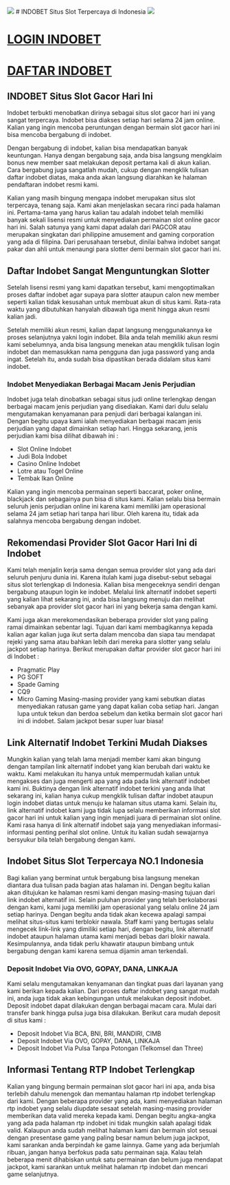 <img src=https://i.postimg.cc/W3KT0mYX/logo-indobet.webp />
# INDOBET Situs Slot Terpercaya di Indonesia
<img src=https://user-images.githubusercontent.com/92920817/154685123-049d14ae-3fc7-44d6-920f-726b80f8e176.png />

# [LOGIN INDOBET](https://rebrand.ly/link-alternatif-indobet-login "LOGIN INDOBET")
# [DAFTAR INDOBET](https://rebrand.ly/link-alternatif-indobet-daftar "DAFTAR INDOBET")

## INDOBET Situs Slot Gacor Hari Ini
Indobet terbukti menobatkan dirinya sebagai situs slot gacor hari ini yang sangat terpercaya. Indobet bisa diakses setiap hari selama 24 jam online. Kalian yang ingin mencoba peruntungan dengan bermain slot gacor hari ini bisa mencoba bergabung di indobet.

Dengan bergabung di indobet, kalian bisa mendapatkan banyak keuntungan. Hanya dengan bergabung saja, anda bisa langsung mengklaim bonus new member saat melakukan deposit pertama kali di akun kalian. Cara bergabung juga sangatlah mudah, cukup dengan mengklik tulisan daftar indobet diatas, maka anda akan langsung diarahkan ke halaman pendaftaran indobet resmi kami.

Kalian yang masih bingung mengapa indobet merupakan situs slot terpercaya, tenang saja. Kami akan menjelaskan secara rinci pada halaman ini. Pertama-tama yang harus kalian tau adalah indobet telah memiliki banyak sekali lisensi resmi untuk menyediakan permainan slot online gacor hari ini. Salah satunya yang kami dapat adalah dari PAGCOR atau merupakan singkatan dari philippine amusement and gaming corporation yang ada di filipina. Dari perusahaan tersebut, dinilai bahwa indobet sangat pakar dan ahli untuk menaungi para slotter demi bermain slot gacor hari ini.

## Daftar Indobet Sangat Menguntungkan Slotter
Setelah lisensi resmi yang kami dapatkan tersebut, kami mengoptimalkan proses daftar indobet agar supaya para slotter ataupun calon new member seperti kalian tidak kesusahan untuk membuat akun di situs kami. Rata-rata waktu yang dibutuhkan hanyalah dibawah tiga menit hingga akun resmi kalian jadi.

Setelah memiliki akun resmi, kalian dapat langsung menggunakannya ke proses selanjutnya yakni login indobet. Bila anda telah memiliki akun resmi kami sebelumnya, anda bisa langsung menekan atau mengklik tulisan login indobet dan memasukkan nama pengguna dan juga password yang anda ingat. Setelah itu, anda sudah bisa dipastikan berada didalam situs kami indobet.

### Indobet Menyediakan Berbagai Macam Jenis Perjudian
Indobet juga telah dinobatkan sebagai situs judi online terlengkap dengan berbagai macam jenis perjudian yang disediakan. Kami dari dulu selalu mengutamakan kenyamanan para penjudi dari berbagai kalangan ini. Dengan begitu upaya kami ialah menyediakan berbagai macam jenis perjudian yang dapat dimainkan setiap hari. Hingga sekarang, jenis perjudian kami bisa dilihat dibawah ini :
- Slot Online Indobet
- Judi Bola Indobet
- Casino Online Indobet
- Lotre atau Togel Online
- Tembak Ikan Online

Kalian yang ingin mencoba permainan seperti baccarat, poker online, blackjack dan sebagainya pun bisa di situs kami. Kalian selalu bisa bermain seluruh jenis perjudian online ini karena kami memiliki jam operasional selama 24 jam setiap hari tanpa hari libur. Oleh karena itu, tidak ada salahnya mencoba bergabung dengan indobet.

## Rekomendasi Provider Slot Gacor Hari Ini di Indobet
Kami telah menjalin kerja sama dengan semua provider slot yang ada dari seluruh penjuru dunia ini. Karena itulah kami juga disebut-sebut sebagai situs slot terlengkap di Indonesia. Kalian bisa mengeceknya sendiri dengan bergabung ataupun login ke indobet. Melalui link alternatif indobet seperti yang kalian lihat sekarang ini, anda bisa langsung menuju dan melihat sebanyak apa provider slot gacor hari ini yang bekerja sama dengan kami.

Kami juga akan merekomendasikan beberapa provider slot yang paling ramai dimainkan sebentar lagi. Tujuan dari kami membagikannya kepada kalian agar kalian juga ikut serta dalam mencoba dan siapa tau mendapat rejeki yang sama atau bahkan lebih dari mereka para slotter yang selalu jackpot setiap harinya. Berikut merupakan daftar provider slot gacor hari ini di Indobet :
- Pragmatic Play
- PG SOFT
- Spade Gaming
- CQ9
- Micro Gaming
Masing-masing provider yang kami sebutkan diatas menyediakan ratusan game yang dapat kalian coba setiap hari. Jangan lupa untuk tekun dan berdoa sebelum dan ketika bermain slot gacor hari ini di indobet. Salam jackpot besar super luar biasa!

## Link Alternatif Indobet Terkini Mudah Diakses
Mungkin kalian yang telah lama menjadi member kami akan bingung dengan tampilan link alternatif indobet yang kian berubah dari waktu ke waktu. Kami melakukan itu hanya untuk mempermudah kalian untuk mengakses dan juga mengerti apa yang ada pada link alternatif indobet kami ini. Buktinya dengan link alternatif indobet terkini yang anda lihat sekarang ini, kalian hanya cukup mengklik tulisan daftar indobet ataupun login indobet diatas untuk menuju ke halaman situs utama kami.
Selain itu, link alternatif indobet kami juga tidak lupa selalu memberikan informasi slot gacor hari ini untuk kalian yang ingin menjadi juara di permainan slot online. Kami rasa hanya di link alternatif indobet saja yang menyediakan informasi-informasi penting perihal slot online. Untuk itu kalian sudah sewajarnya bersyukur bila telah bergabung dengan kami.

## Indobet Situs Slot Terpercaya NO.1 Indonesia
Bagi kalian yang berminat untuk bergabung bisa langsung menekan diantara dua tulisan pada bagian atas halaman ini. Dengan begitu kalian akan ditujukan ke halaman resmi kami dengan masing-masing tujuan dari link indobet alternatif ini. Selain puluhan provider yang telah berkolaborasi dengan kami, kami juga memiliki jam operasional yang selalu online 24 jam setiap harinya. Dengan begitu anda tidak akan kecewa apalagi sampai melihat situs-situs kami terblokir nawala.
Staff kami yang bertugas selalu mengecek link-link yang dimiliki setiap hari, dengan begitu, link alternatif indobet ataupun halaman utama kami menjadi bebas dari blokir nawala. Kesimpulannya, anda tidak perlu khawatir ataupun bimbang untuk bergabung dengan kami karena semua dijamin aman terkendali.

### Deposit Indobet Via OVO, GOPAY, DANA, LINKAJA
Kami selalu mengutamakan kenyamanan dan tingkat puas dari layanan yang kami berikan kepada kalian. Dari proses daftar indobet yang sangat mudah ini, anda juga tidak akan kebingungan untuk melakukan deposit indobet. Deposit indobet dapat dilakukan dengan berbagai macam cara. Mulai dari transfer bank hingga pulsa juga bisa dilakukan. Berikut cara mudah deposit di situs kami :
- Deposit Indobet Via BCA, BNI, BRI, MANDIRI, CIMB
- Deposit Indobet Via OVO, GOPAY, DANA, LINKAJA
- Deposit Indobet Via Pulsa Tanpa Potongan (Telkomsel dan Three)

## Informasi Tentang RTP Indobet Terlengkap
Kalian yang bingung bermain permainan slot gacor hari ini apa, anda bisa terlebih dahulu menengok dan memantau halaman rtp indobet terlengkap dari kami. Dengan beberapa provider yang ada, kami menyediakan halaman rtp indobet yang selalu diupdate sesaat setelah masing-masing provider memberikan data valid mereka kepada kami.
Dengan begitu angka-angka yang ada pada halaman rtp indobet ini tidak mungkin salah apalagi tidak valid. Kalaupun anda sudah melihat halaman kami dan bermain slot sesuai dengan presentase game yang paling besar namun belum juga jackpot, kami sarankan anda berpindah ke game lainnya. Game yang ada berjumlah ribuan, jangan hanya berfokus pada satu permainan saja. Kalau telah beberapa menit dihabiskan untuk satu permainan dan belum juga mendapat jackpot, kami sarankan untuk melihat halaman rtp indobet dan mencari game selanjutnya.
